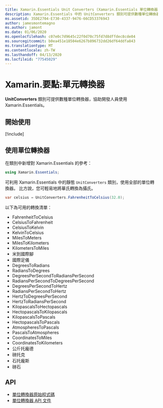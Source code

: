 ```yaml
---
title: Xamarin.Essentials Unit Converters (Xamarin.Essentials 單位轉換器)
description: Xamarin.Essentials 中的 UnitConverters 類別可提供數種單位轉換器，協助開發人員使用 Xamarin.Essentials。
ms.assetid: 35DE2704-E730-4337-9476-66CD53376943
author: jamesmontemagno
ms.author: jamont
ms.date: 01/06/2020
ms.openlocfilehash: c07e0c7d9645c22f0d70c75fd7d8dffdec8cde04
ms.sourcegitcommit: b0ea451e18504e6267b896732dd26df64ddfa843
ms.translationtype: MT
ms.contentlocale: zh-TW
ms.lasthandoff: 04/13/2020
ms.locfileid: "77545029"
---
```

# <a name="xamarinessentials-unit-converters"></a>Xamarin.要點:單元轉換器

**UnitConverters** 類別可提供數種單位轉換器，協助開發人員使用 Xamarin.Essentials。

## <a name="get-started"></a>開始使用

[!include[](~/essentials/includes/get-started.md)]

## <a name="using-unit-converters"></a>使用單位轉換器

在類別中新增對 Xamarin.Essentials 的參考：

```csharp
using Xamarin.Essentials;
```

可利用 Xamarin.Essentials 中的靜態 `UnitConverters` 類別，使用全部的單位轉換器。 比方說，您可輕易地將華氏轉換為攝氏。

```csharp
var celsius = UnitConverters.FahrenheitToCelsius(32.0);
```

以下為可用的轉換清單：

- FahrenheitToCelsius
- CelsiusToFahrenheit
- CelsiusToKelvin
- KelvinToCelsius
- MilesToMeters
- MilesToKilometers
- KilometersToMiles
- 米到國際腳
- 國際足儀
- DegreesToRadians
- RadiansToDegrees
- DegreesPerSecondToRadiansPerSecond
- RadiansPerSecondToDegreesPerSecond
- DegreesPerSecondToHertz
- RadiansPerSecondToHertz
- HertzToDegreesPerSecond
- HertzToRadiansPerSecond
- KilopascalsToHectopascals
- HectopascalsToKilopascals
- KilopascalsToPascals
- HectopascalsToPascals
- AtmospheresToPascals
- PascalsToAtmospheres
- CoordinatesToMiles
- CoordinatesToKilometers
- 公斤托龐德
- 磅托克
- 石托龐斯
- 磅石

## <a name="api"></a>API

- [單位轉換器原始程式碼](https://github.com/xamarin/Essentials/tree/master/Xamarin.Essentials/Types/UnitConverters.shared.cs)
- [單位轉換器 API 文件](xref:Xamarin.Essentials.UnitConverters)
